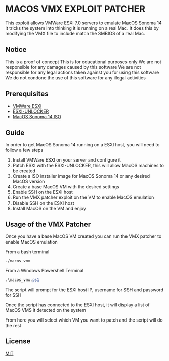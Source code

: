 # MACOS VMX EXPLOIT PATCHER

This exploit allows VMWare ESXI 7.0 servers to emulate MacOS Sonoma 14
It tricks the system into thinking it is running on a real Mac.
It does this by modifying the VMX file to include match the SMBIOS of a real Mac.

## Notice
This is a proof of concept
This is for educational purposes only
We are not responsible for any damages caused by this software
We are not responsible for any legal actions taken against you for using this software
We do not condone the use of this software for any illegal activities

## Prerequisites
 - [VMWare ESXI](https://docs.vmware.com/en/VMware-vSphere/7.0/com.vmware.esxi.install.doc/GUID-016E39C1-E8DB-486A-A235-55CAB242C351.html)
 - [ESXI-UNLOCKER](https://github.com/DrDonk/esxi-unlocker)
 - [MacOS Sonoma 14 ISO](https://iboysoft.com/howto/macos-sonoma-iso.html)

## Guide
In order to get MacOS Sonoma 14 running on a ESXI host, you will need to follow a few steps
 1. Install VMWare ESXI on your server and configure it
 2. Patch ESXI with the ESXI-UNLOCKER, this will allow MacOS machines to be created
 3. Create a ISO installer image for MacOS Sonoma 14 or any desired MacOS version
 4. Create a base MacOS VM with the desired settings
 5. Enable SSH on the ESXI host
 6. Run the VMX patcher exploit on the VM to enable MacOS emulation
 7. Disable SSH on the ESXI host
 8. Install MacOS on the VM and enjoy

## Usage of the VMX Patcher
Once you have a base MacOS VM created you can run the VMX patcher to enable MacOS emulation

From a bash terminal
```bash
./macos_vmx
```

From a Windows Powershell Terminal
```powershell
.\macos_vmx.ps1
```

The script will prompt for the ESXI host IP, username for SSH and password for SSH

Once the script has connected to the ESXI host, it will display a list of MacOS VMS it detected on the system

From here you will select which VM you want to patch and the script will do the rest

## License
[MIT](LICENSE)

